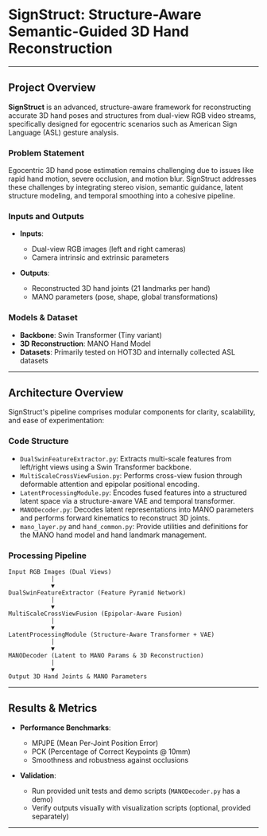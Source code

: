 # SignStruct: Structure-Aware Semantic-Guided 3D Hand Reconstruction

---

## Project Overview

**SignStruct** is an advanced, structure-aware framework for reconstructing accurate 3D hand poses and structures from dual-view RGB video streams, specifically designed for egocentric scenarios such as American Sign Language (ASL) gesture analysis.

### Problem Statement

Egocentric 3D hand pose estimation remains challenging due to issues like rapid hand motion, severe occlusion, and motion blur. SignStruct addresses these challenges by integrating stereo vision, semantic guidance, latent structure modeling, and temporal smoothing into a cohesive pipeline.

### Inputs and Outputs

* **Inputs**:

  * Dual-view RGB images (left and right cameras)
  * Camera intrinsic and extrinsic parameters

* **Outputs**:

  * Reconstructed 3D hand joints (21 landmarks per hand)
  * MANO parameters (pose, shape, global transformations)

### Models & Dataset

* **Backbone**: Swin Transformer (Tiny variant)
* **3D Reconstruction**: MANO Hand Model
* **Datasets**: Primarily tested on HOT3D and internally collected ASL datasets

---

## Architecture Overview

SignStruct's pipeline comprises modular components for clarity, scalability, and ease of experimentation:

### Code Structure

* `DualSwinFeatureExtractor.py`: Extracts multi-scale features from left/right views using a Swin Transformer backbone.
* `MultiScaleCrossViewFusion.py`: Performs cross-view fusion through deformable attention and epipolar positional encoding.
* `LatentProcessingModule.py`: Encodes fused features into a structured latent space via a structure-aware VAE and temporal transformer.
* `MANODecoder.py`: Decodes latent representations into MANO parameters and performs forward kinematics to reconstruct 3D joints.
* `mano_layer.py` and `hand_common.py`: Provide utilities and definitions for the MANO hand model and hand landmark management.

### Processing Pipeline

```
Input RGB Images (Dual Views)
            |
            ▼
DualSwinFeatureExtractor (Feature Pyramid Network)
            |
            ▼
MultiScaleCrossViewFusion (Epipolar-Aware Fusion)
            |
            ▼
LatentProcessingModule (Structure-Aware Transformer + VAE)
            |
            ▼
MANODecoder (Latent to MANO Params & 3D Reconstruction)
            |
            ▼
Output 3D Hand Joints & MANO Parameters
```

---

## Results & Metrics

* **Performance Benchmarks**:

  * MPJPE (Mean Per-Joint Position Error)
  * PCK (Percentage of Correct Keypoints @ 10mm)
  * Smoothness and robustness against occlusions

* **Validation**:

  * Run provided unit tests and demo scripts (`MANODecoder.py` has a demo)
  * Verify outputs visually with visualization scripts (optional, provided separately)

---
